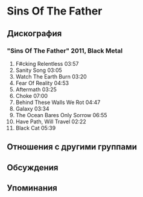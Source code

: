 # Sins Of The Father



## Дискография

### "Sins Of The Father" 2011, Black Metal

1. F#cking Relentless  03:57   
2. Sanity Song  03:05    
3. Watch The Earth Burn  03:20    
4. Fear Of Reality  04:53   
5. Aftermath  03:25    
6. Choke  07:00    
7. Behind These Walls We Rot  04:47 
8. Galaxy  03:34   
9. The Ocean Bares Only Sorrow  06:55 
10. Have Path, Will Travel  02:22  
11. Black Cat  05:39 


## Отношения с другими группами


## Обсуждения


## Упоминания

